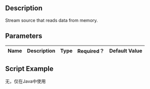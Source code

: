## Description
Stream source that reads data from memory.

## Parameters
| Name | Description | Type | Required？ | Default Value |
| --- | --- | --- | --- | --- |


## Script Example
无，仅在Java中使用


